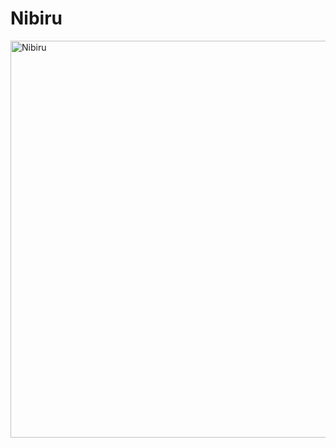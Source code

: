 # Nibiru
<img width="1085" height="635" alt="Nibiru" src="https://github.com/user-attachments/assets/dbc02cd7-2d10-4bcc-b301-dd7d2ebe1280" />

